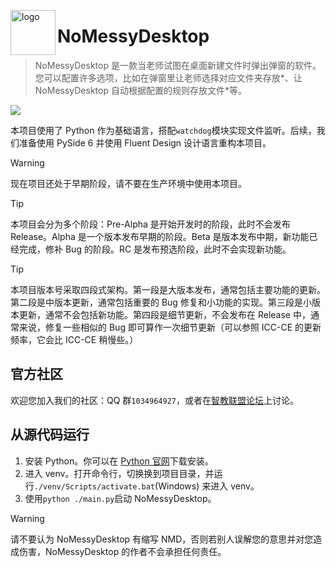 <a href="https://github.com/MacroMeng/NoMessyDesktop"> <img align="left" alt="logo" height="72" src="https://forum.smart-teach.cn/assets/files/2025-10-02/1759392449-319899-logo.png" width="72"/> </a>
<h1 align="left">NoMessyDesktop</h1>

> NoMessyDesktop 是一款当老师试图在桌面新建文件时弹出弹窗的软件。您可以配置许多选项，比如在弹窗里让老师选择对应文件夹存放\*、让 NoMessyDesktop 自动根据配置的规则存放文件\*等。

![](https://forum.smart-teach.cn/assets/files/2025-10-02/1759392456-113780-poster.png)

本项目使用了 Python 作为基础语言，搭配`watchdog`模块实现文件监听。后续，我们准备使用 PySide 6 并使用 Fluent Design 设计语言重构本项目。

> [!WARNING]
> 现在项目还处于早期阶段，请不要在生产环境中使用本项目。

> [!TIP]
> 本项目会分为多个阶段：Pre-Alpha 是开始开发时的阶段，此时不会发布 Release。Alpha 是一个版本发布早期的阶段。Beta 是版本发布中期，新功能已经完成，修补 Bug 的阶段。RC 是发布预选阶段，此时不会实现新功能。

> [!TIP]
> 本项目版本号采取四段式架构。第一段是大版本发布，通常包括主要功能的更新。第二段是中版本更新，通常包括重要的 Bug 修复和小功能的实现。第三段是小版本更新，通常不会包括新功能。第四段是细节更新，不会发布在 Release 中，通常来说，修复一些相似的 Bug 即可算作一次细节更新（可以参照 ICC-CE 的更新频率，它会比 ICC-CE 稍慢些。）

## 官方社区
欢迎您加入我们的社区：QQ 群`1034964927`，或者在[智教联盟论坛](https://forum.smart-teach.cn)上讨论。

## 从源代码运行
1. 安装 Python。你可以在 [Python 官网](https://www.python.org/downloads/)下载安装。
2. 进入 venv。打开命令行，切换换到项目目录，并运行`./venv/Scripts/activate.bat`(Windows) 来进入 venv。
3. 使用`python ./main.py`启动 NoMessyDesktop。

> [!WARNING]
> 请不要认为 NoMessyDesktop 有缩写 NMD，否则若别人误解您的意思并对您造成伤害，NoMessyDesktop 的作者不会承担任何责任。
